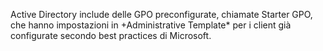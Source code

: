Active Directory include delle GPO preconfigurate, chiamate Starter GPO, che hanno impostazioni in +Administrative Template* per i client già configurate secondo best practices di Microsoft.
